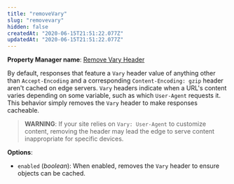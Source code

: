```yaml
---
title: "removeVary"
slug: "removevary"
hidden: false
createdAt: "2020-06-15T21:51:22.077Z"
updatedAt: "2020-06-15T21:51:22.077Z"
---
```

__Property Manager name__: [Remove Vary Header](https://control.akamai.com/wh/CUSTOMER/AKAMAI/en-US/WEBHELP/property-manager/property-manager-help/csh_lookup.html?id=PM_0071)

By default, responses that feature a `Vary` header value of anything other than `Accept-Encoding` and a corresponding `Content-Encoding: gzip` header aren't cached on edge servers. `Vary` headers indicate when a URL's content varies depending on some variable, such as which `User-Agent` requests it. This behavior simply removes the `Vary` header to make responses cacheable.

> __WARNING__: If your site relies on `Vary: User-Agent` to customize
content, removing the header may lead the edge to serve content
inappropriate for specific devices.

__Options__:

<div class="option" markdown="1" id="removeVary.enabled" >

- `enabled` (_boolean_): When enabled, removes the `Vary` header to ensure objects can be cached.

</div>

</div>

<div class="feature" data-feature="report" markdown="1">

